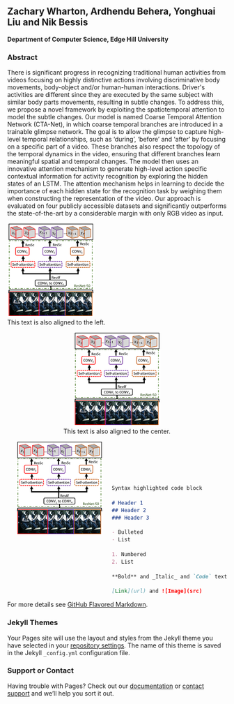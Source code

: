 ## Zachary Wharton, Ardhendu Behera, Yonghuai Liu and Nik Bessis 
**Department of Computer Science, Edge Hill University**


### Abstract

There is significant progress in recognizing traditional human activities from videos focusing on highly distinctive actions involving discriminative body movements, body-object and/or human-human interactions. Driver's activities are different since they are executed by the same subject with similar body parts movements, resulting in subtle changes. To address this, we propose a novel framework by exploiting the spatiotemporal attention to model the subtle changes. Our model is named Coarse Temporal Attention Network (CTA-Net), in which coarse temporal branches are introduced in a trainable glimpse network. The goal is to allow the glimpse to capture high-level temporal relationships, such as ‘during’, ‘before’ and ‘after’ by focusing on a specific part of a video. These branches also respect the topology of the temporal dynamics in the video, ensuring that different branches learn meaningful spatial and temporal changes. The model then uses an innovative attention mechanism to generate high-level action specific contextual information for activity recognition by exploring the hidden states of an LSTM. The attention mechanism helps in learning to decide the importance of each hidden state for the recognition task by weighing them when constructing the representation of the video. Our approach is evaluated on four publicly accessible datasets and significantly outperforms the state-of-the-art by a considerable margin with only RGB video as input.

<p align="left" width="100%">
    <img src="./Figure 1-low.png"> <br>
    This text is also aligned to the left.
</p>
<p align="center" width="100%">
    <img src="./Figure 1-low.png"> <br>
    This text is also aligned to the center.
</p>
<img align="left" src="./Figure 1-low.png" alt="Developed using Browsersync" title="Browsersync" hspace="20"/>
<br/><br/><br/><br/><br/>


```markdown
Syntax highlighted code block

# Header 1
## Header 2
### Header 3

- Bulleted
- List

1. Numbered
2. List

**Bold** and _Italic_ and `Code` text

[Link](url) and ![Image](src)
```

For more details see [GitHub Flavored Markdown](https://guides.github.com/features/mastering-markdown/).

### Jekyll Themes

Your Pages site will use the layout and styles from the Jekyll theme you have selected in your [repository settings](https://github.com/ArdhenduBehera/abehera.github.io/settings). The name of this theme is saved in the Jekyll `_config.yml` configuration file.

### Support or Contact

Having trouble with Pages? Check out our [documentation](https://docs.github.com/categories/github-pages-basics/) or [contact support](https://github.com/contact) and we’ll help you sort it out.
